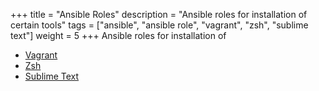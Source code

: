 +++
title = "Ansible Roles"
description = "Ansible roles for installation of certain tools"
tags = ["ansible", "ansible role", "vagrant", "zsh", "sublime text"]
weight = 5
+++
Ansible roles for installation of

 - [Vagrant](https://galaxy.ansible.com/vaulttec/vagrant/)
 - [Zsh](https://galaxy.ansible.com/vaulttec/zsh/)
 - [Sublime Text](https://galaxy.ansible.com/vaulttec/sublimetext/)
